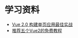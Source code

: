 # 学习资料
- [Vue 2.0 构建单页应用最佳实战](https://gold.xitu.io/post/583d1fe00ce463006baca2fa)
- [推荐五个Vue2的免费教程](https://gold.xitu.io/post/584cc93b8e450a006ac2196d)
